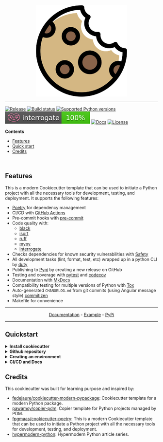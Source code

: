 <p align="center">
  <img width="300" src="https://raw.githubusercontent.com/jexio/fulmo-cookiecutter-poetry/main/docs/static/cookiecutter.svg">
</p style = "margin-bottom: 2rem;">

---

[![Release](https://img.shields.io/github/v/release/jexio/fulmo-cookiecutter-poetry)](https://pypi.org/project/fulmo-cookiecutter-poetry/)
[![Build status](https://img.shields.io/github/actions/workflow/status/jexio/fulmo-cookiecutter-poetry/main.yml?branch=main)](https://github.com/jexio/fulmo-cookiecutter-poetry/actions/workflows/main.yml?query=branch%3Amain)
[![Supported Python versions](https://img.shields.io/pypi/pyversions/fulmo-cookiecutter-poetry)](https://pypi.org/project/fulmo-cookiecutter-poetry/)
[![Documentation Coverage](https://raw.githubusercontent.com/jexio/fulmo-cookiecutter-poetry/main/docs/static/interrogate_badge.svg)](https://interrogate.readthedocs.io/)
[![Docs](https://img.shields.io/badge/docs-gh--pages-blue)](https://jexio.github.io/fulmo-cookiecutter-poetry/)
[![License](https://img.shields.io/github/license/jexio/fulmo-cookiecutter-poetry)](https://img.shields.io/github/license/jexio/fulmo-cookiecutter-poetry)

**Contents**
- [Features](#features)
- [Quick start](#quickstart)
- [Credits](#credits)
<br>

## Features

This is a modern Cookiecutter template that can be used to initiate a Python project with all the necessary tools for development, testing, and deployment. It supports the following features:

- [Poetry](https://python-poetry.org/) for dependency management
- CI/CD with [GitHub Actions](https://github.com/features/actions/)
- Pre-commit hooks with [pre-commit](https://pre-commit.com/)
- Code quality with:
  - [black](https://pypi.org/project/black/)
  - [isort](https://github.com/timothycrosley/isort/)
  - [ruff](https://github.com/charliermarsh/ruff/)
  - [mypy](https://mypy.readthedocs.io/en/stable/)
  - [interrogate](https://interrogate.readthedocs.io/en/latest/)
- Checks dependencies for known security vulnerabilities with [Safety](https://github.com/pyupio/safety/)
- All development tasks (lint, format, test, etc) wrapped up in a python CLI by [duty](https://pawamoy.github.io/duty/)
- Publishing to [Pypi](https://pypi.org) by creating a new release on GitHub
- Testing and coverage with [pytest](https://docs.pytest.org/en/7.1.x/) and [codecov](https://about.codecov.io/)
- Documentation with [MkDocs](https://www.mkdocs.org/)
- Compatibility testing for multiple versions of Python with [Tox](https://tox.wiki/en/latest/)
- Auto-generated `CHANGELOG.md` from git commits (using Angular message style) [commitizen](https://commitizen-tools.github.io/commitizen/)
- Makefile for convenience

---
<p align="center">
  <a href="https://jexio.github.io/fulmo-cookiecutter-poetry/">Documentation</a> - <a href="https://github.com/jexio/fulmo-cookiecutter-poetry-example">Example</a> -
  <a href="https://pypi.org/project/fulmo-cookiecutter-poetry/">PyPi</a>
</p>

---


## Quickstart

<details>
<summary><b>Install cookiecutter</b></summary>
On your local machine, navigate to the directory in which you want to
create a project directory, and run the following commands:

``` bash
pip install cookiecutter
cookiecutter https://github.com/jexio/fulmo-cookiecutter-poetry.git
```
</details>

<details>
<summary><b>Github repository</b></summary>
Create a repository on GitHub, and then run the following commands, replacing `{project-name}`, with the name that you gave the Github repository and
`{github_username}` with your Github username.

``` bash
cd <project_name>
git init -b main
git add .
git commit -m "Init commit"
git remote add origin git@github.com:<github_username>/<project_name>.git
git push -u origin main
```
</details>

<details>
<summary><b>Creating an environment</b></summary>
Finally, install the environment and the pre-commit hooks with

 ```bash
 make install
 ```
</details>


<details>
<summary><b>CI/CD and Docs</b></summary>

You are now ready to start development on your project! The CI/CD
pipeline will be triggered when you open a pull request, merge to main,
or when you create a new release.
<br>
To finalize the set-up for publishing to PyPi, see
<a href="https://jexio.github.io/fulmo-cookiecutter-poetry/features/publishing/#set-up-for-pypi", title="PyPi">here</a>
<br>
For activating the automatic documentation with MkDocs, see
<a href="https://jexio.github.io/fulmo-cookiecutter-poetry/features/mkdocs/#enabling-the-documentation-on-github", title="automatic documentation with MkDocs">here</a>
<br>
To enable the code coverage reports, see
<a href="https://jexio.github.io/fulmo-cookiecutter-poetry/features/codecov/", title="coverage reports">here</a>
</details>

## Credits

This cookiecutter was built for learning purpose and inspired by:

* [fedejaure/cookiecutter-modern-pypackage][fedejaure/cookiecutter-modern-pypackage]: Cookiecutter template for a modern Python package.
* [pawamoy/copier-pdm][pawamoy/copier-pdm]: Copier template for Python projects managed by PDM.
* [fpgmaas/cookiecutter-poetry][fpgmaas/cookiecutter-poetry]: This is a modern Cookiecutter template that can be used to initiate a Python project with all the necessary tools for development, testing, and deployment.
* [hypermodern-python][hypermodern-python]: Hypermodern Python article series.


[fedejaure/cookiecutter-modern-pypackage]: [https://github.com/fedejaure/cookiecutter-modern-pypackage]
[pawamoy/copier-pdm]: [https://github.com/pawamoy/copier-pdm]
[fpgmaas/cookiecutter-poetry]: [https://github.com/fpgmaas/cookiecutter-poetry]
[hypermodern-python]: https://cjolowicz.github.io/posts/hypermodern-python-01-setup/
